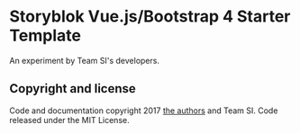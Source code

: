 # Storyblok Vue.js/Bootstrap 4 Starter Template
An experiment by Team SI's developers.

## Copyright and license
Code and documentation copyright 2017 [the authors](https://github.com/teamsidev/storyblok-vue.js-bootstrap4-starter/graphs/contributors) and Team SI. Code released under the MIT License.

